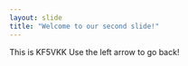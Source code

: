 ```yaml
---
layout: slide
title: "Welcome to our second slide!"
---
```

This is KF5VKK
Use the left arrow to go back!

